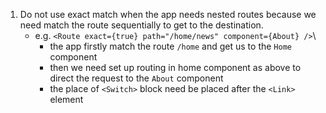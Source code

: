 1. Do not use exact match when the app needs nested routes because we need match the route sequentially to get to the destination.
    - e.g. `<Route exact={true} path="/home/news" component={About} />`\
        - the app firstly match the route `/home` and get us to the `Home` component
        - then we need set up routing in home component as above to direct the request to the `About` component
        - the place of `<Switch>` block need be placed after the `<Link>` element